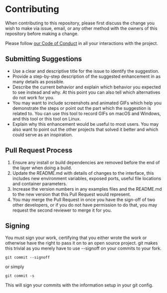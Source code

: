 # Contributing

When contributing to this repository, please first discuss the change you wish to make via issue,
email, or any other method with the owners of this repository before making a change.

Please follow [our Code of Conduct](../cysync/CODE_OF_CONDUCT.md) in all your interactions with the project.

## Submitting Suggestions
- Use a clear and descriptive title for the issue to identify the suggestion.
- Provide a step-by-step description of the suggested enhancement in as many details as possible.
- Describe the current behavior and explain which behavior you expected to see instead and why. At this point you can also tell which alternatives do not work for you.
- You may want to include screenshots and animated GIFs which help you demonstrate the steps or point out the part which the suggestion is related to. You can use this tool to record GIFs on macOS and Windows, and this tool or this tool on Linux.
- Explain why this enhancement would be useful to most users. You may also want to point out the other projects that solved it better and which could serve as an inspiration.

## Pull Request Process

1. Ensure any install or build dependencies are removed before the end of the layer when doing a build.
2. Update the README.md with details of changes to the interface, this includes new environment variables, exposed ports, useful file locations and container parameters.
3. Increase the version numbers in any examples files and the README.md to the new version that this Pull Request would represent.
4. You may merge the Pull Request in once you have the sign-off of two other developers, or if you do not have permission to do that, you may request the second reviewer to merge it for you.

## Signing

You must sign your work, certifying that you either wrote the work or otherwise have the right to pass it on to an open source project. git makes this trivial as you merely have to use --signoff on your commits to your fork.
```
git commit --signoff
```
or simply
```
git commit -s
```
This will sign your commits with the information setup in your git config.
